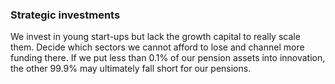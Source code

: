 ### **Strategic investments**

We invest in young start-ups but lack the growth capital to really scale them. Decide which sectors we cannot afford to lose and channel more funding there. If we put less than 0.1% of our pension assets into innovation, the other 99.9% may ultimately fall short for our pensions.
